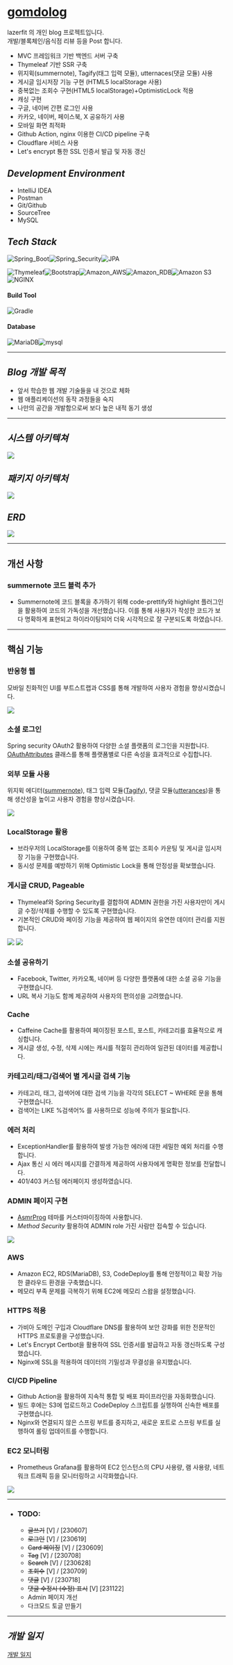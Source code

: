 # [gomdolog](https://gomdolog.store)

lazerfit 의 개인 blog 프로젝트입니다.   
개발/블록체인/음식점 리뷰 등을 Post 합니다.

- MVC 프레임워크 기반 백엔드 서버 구축
- Thymeleaf 기반 SSR 구축
- 위지윅(summernote), Tagify(태그 입력 모듈), utternaces(댓글 모듈) 사용
- 게시글 임시저장 기능 구현 (HTML5 localStorage 사용)
- 중복없는 조회수 구현(HTML5 localStorage)+OptimisticLock 적용
- 캐싱 구현 
- 구글, 네이버 간편 로그인 사용
- 카카오, 네이버, 페이스북, X 공유하기 사용
- 모바일 화면 최적화 
- Github Action, nginx 이용한 CI/CD pipeline 구축
- Cloudflare 서비스 사용
- Let's encrypt 툥한 SSL 인증서 발급 및 자동 갱신
 
## *Development Environment*   

- IntelliJ IDEA
- Postman
- Git/Github
- SourceTree
- MySQL

## *Tech Stack*   
<img alt="Spring_Boot" src ="https://img.shields.io/badge/Spring_Boot-6DB33F.svg?&style=for-the-badge&logo=Spring-Boot&logoColor=white"/><img alt="Spring_Security" src ="https://img.shields.io/badge/Spring Security-6DB33F.svg?&style=for-the-badge&logo=Spring Security&logoColor=white"/><img alt="JPA" src ="https://img.shields.io/badge/JPA-59666C.svg?&style=for-the-badge&logo=Hibernate&logoColor=white"/>

<img alt="Thymeleaf" src ="https://img.shields.io/badge/Thymeleaf-005F0F.svg?&style=for-the-badge&logo=Thymeleaf&logoColor=white"/><img alt="Bootstrap" src ="https://img.shields.io/badge/Bootstrap-7952B3.svg?&style=for-the-badge&logo=Bootstrap&logoColor=white"/><img alt="Amazon_AWS" src ="https://img.shields.io/badge/Amazon_AWS-232F3E.svg?&style=for-the-badge&logo=Amazon-AWS&logoColor=white"/><img alt="Amazon_RDB" src ="https://img.shields.io/badge/ Amazon RDB-232F3E.svg?&style=for-the-badge&logo=Amazon DynamoDB&logoColor=white"/><img alt="Amazon S3" src ="https://img.shields.io/badge/ Amazon S3-569A31.svg?&style=for-the-badge&logo=Amazon S3&logoColor=white"/><img alt="NGINX" src ="https://img.shields.io/badge/NGINX-009639.svg?&style=for-the-badge&logo=NGINX&logoColor=white"/>

#### Build Tool   

<img alt="Gradle" src ="https://img.shields.io/badge/Gradle-02303A.svg?&style=for-the-badge&logo=Gradle&logoColor=white"/>


#### Database   

<img alt="MariaDB" src ="https://img.shields.io/badge/MariaDB-003545.svg?&style=for-the-badge&logo=MariaDB&logoColor=white"/><img alt="mysql" src ="https://img.shields.io/badge/mysql-4479A1.svg?&style=for-the-badge&logo=MariaDB&logoColor=white"/>
***


## *Blog 개발 목적*   

- 앞서 학습한 웹 개발 기술들을 내 것으로 체화
- 웹 애플리케이션의 동작 과정들을 숙지
- 나만의 공간을 개발함으로써 보다 높은 내적 동기 생성   
***
## *시스템 아키텍쳐*
<img src="https://drive.google.com/uc?export=download&id=111MYAYT-b6AT-dOWqUU9rgH2zm8Zat57&usp=drive_fs">

## *패키지 아키텍처*
<img src="https://drive.google.com/uc?export=download&id=1123lVd-Rq5t0xCigmbukynWFeMWlV4TA">

## *ERD*
<img src="https://drive.google.com/uc?export=download&id=115m-ELiFnMAlrOsmdr8KvBrn-js6cInL">

***
## 개선 사항

### summernote 코드 블럭 추가
- Summernote에 코드 블록을 추가하기 위해 code-prettify와 highlight 플러그인을 활용하여 코드의 가독성을 개선했습니다. 이를 통해 사용자가 작성한 코드가 보다 명확하게 표현되고 하이라이팅되어 더욱 시각적으로 잘 구분되도록 하였습니다.

***
## 핵심 기능

### 반응형 웹
모바일 친화적인 UI를 부트스트랩과 CSS를 통해 개발하여 사용자 경험을 향상시켰습니다.  

<img src="https://drive.google.com/uc?export=download&id=1-YhSO0owQpL2KfWwHmsV1vRK4apEB10Z">

### 소셜 로그인
Spring security OAuth2 활용하여 다양한 소셜 플랫폼의 로그인을 지원합니다.
[OAuthAttributes](https://github.com/lazerfit/blog/blob/main/src/main/java/com/blog/config/user/OAuthAttributes.java)
클래스를 통해 플랫폼별로 다른 속성을 효과적으로 수집합니다.

### 외부 모듈 사용
위지윅 에디터([summernote](https://summernote.org/)), 태그 입력 모듈([Tagify](https://yaireo.github.io/tagify/)), 댓글 모듈([utterances](https://utteranc.es/))을 통해 생산성을 높이고 사용자 경험을 향상시켰습니다.

<img src="https://drive.google.com/uc?export=download&id=116A4jv6rd0wAaW9CSUHbwWRfjOjC8GNG">

### LocalStorage 활용  
- 브라우저의 LocalStorage를 이용하여 중복 없는 조회수 카운팅 및 게시글 임시저장 기능을 구현했습니다.
- 동시성 문제를 예방하기 위해 Optimistic Lock을 통해 안정성을 확보했습니다.

### 게시글 CRUD, Pageable
- Thymeleaf와 Spring Security를 결합하여 ADMIN 권한을 가진 사용자만이 게시글 수정/삭제를 수행할 수 있도록 구현했습니다.
- 기본적인 CRUD와 페이징 기능을 제공하여 웹 페이지의 유연한 데이터 관리를 지원합니다.

<img src="https://drive.google.com/uc?export=download&id=117gVBNUL0ex8UE9xUcLW5E8ZUSLNLu-k">
<img src="https://drive.google.com/uc?export=download&id=116dSBO_lqeOo-pF4lDvPAyqK2aaSgBpT">

### 소셜 공유하기
- Facebook, Twitter, 카카오톡, 네이버 등 다양한 플랫폼에 대한 소셜 공유 기능을 구현했습니다.
- URL 복사 기능도 함께 제공하여 사용자의 편의성을 고려했습니다.

### Cache
- Caffeine Cache를 활용하여 페이징된 포스트, 포스트, 카테고리를 효율적으로 캐싱합니다.
- 게시글 생성, 수정, 삭제 시에는 캐시를 적절히 관리하여 일관된 데이터를 제공합니다.

### 카테고리/태그/검색어 별 게시글 검색 기능
- 카테고리, 태그, 검색어에 대한 검색 기능을 각각의 SELECT ~ WHERE 문을 통해 구현했습니다.
- 검색어는 LIKE %검색어% 를 사용하므로 성능에 주의가 필요합니다.

### 에러 처리
- ExceptionHandler를 활용하여 발생 가능한 에러에 대한 세밀한 예외 처리를 수행합니다.
- Ajax 통신 시 에러 메시지를 간결하게 제공하여 사용자에게 명확한 정보를 전달합니다.
- 401/403 커스텀 에러페이지 생성하였습니다.

### ADMIN 페이지 구현
- [AsmrProg](https://github.com/AsmrProg-YT) 테마를 커스터마이징하여 사용합니다.
- *Method Security* 활용하여 ADMIN role 가진 사람만 접속할 수 있습니다.

<img src="https://drive.google.com/uc?export=download&id=11ApD1yFt4wnBJlDIqtLvyg_ECLqaBmrN">

### AWS
- Amazon EC2, RDS(MariaDB), S3, CodeDeploy를 통해 안정적이고 확장 가능한 클라우드 환경을 구축했습니다.
- 메모리 부족 문제를 극복하기 위해 EC2에 메모리 스왑을 설정했습니다.

### HTTPS 적용
- 가비아 도메인 구입과 Cloudflare DNS를 활용하여 보안 강화를 위한 전문적인 HTTPS 프로토콜을 구성했습니다.
- Let's Encrypt Certbot을 활용하여 SSL 인증서를 발급하고 자동 갱신하도록 구성했습니다.
- Nginx에 SSL을 적용하여 데이터의 기밀성과 무결성을 유지했습니다.

### CI/CD Pipeline
- Github Action을 활용하여 지속적 통합 및 배포 파이프라인을 자동화했습니다.
- 빌드 후에는 S3에 업로드하고 CodeDeploy 스크립트를 실행하여 신속한 배포를 구현했습니다.
- Nginx와 연결되지 않은 스프링 부트를 중지하고, 새로운 포트로 스프링 부트를 실행하여 롤링 업데이트를 수행합니다.

### EC2 모니터링
- Prometheus Grafana를 활용하여 EC2 인스턴스의 CPU 사용량, 램 사용량, 네트워크 트래픽 등을 모니터링하고 시각화했습니다.

<img src="https://drive.google.com/uc?export=download&id=10zKiLGhsY7HwTLb2nW3L68Ae-FmoXkMw">

***
- ### TODO:
  - ~~글쓰기~~ [V] / [230607]
  - ~~로그인~~ [V] / [230619]
  - ~~Card 페이징~~ [V] / [230609]
  - ~~Tag~~ [V] / [230708]
  - ~~Search~~ [V] / [230628]
  - ~~조회수~~ [V] / [230709]
  - ~~댓글~~ [V] / [230718]
  - ~~댓글 수정시 (수정) 표시~~ [V] [231122]
  - Admin 페이지 개선
  - 다크모드 토글 만들기
***

## *개발 일지*
[개발 일지](https://github.com/lazerfit/blog/wiki/%EA%B0%9C%EB%B0%9C-%EC%9D%BC%EC%A7%80)
